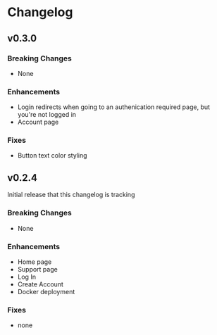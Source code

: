 # Changelog

## v0.3.0

### Breaking Changes

- None

### Enhancements

- Login redirects when going to an authenication required page, but you're not logged in
- Account page

### Fixes

- Button text color styling

## v0.2.4

Initial release that this changelog is tracking

### Breaking Changes

- None

### Enhancements

- Home page
- Support page
- Log In
- Create Account
- Docker deployment

### Fixes

- none
